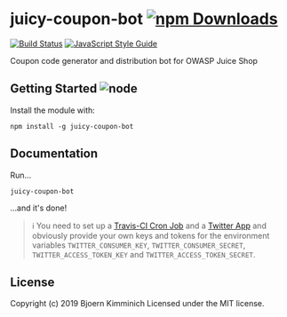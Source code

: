 # juicy-coupon-bot [![npm Downloads](https://img.shields.io/npm/dm/juicy-coupon-bot.svg)](https://www.npmjs.com/package/juicy-coupon-bot)

[![Build Status](https://secure.travis-ci.org/bkimminich/juicy-coupon-bot.png?branch=master)](http://travis-ci.org/bkimminich/juicy-coupon-bot)
[![JavaScript Style Guide](https://img.shields.io/badge/code%20style-standard-brightgreen.svg)](http://standardjs.com/)

Coupon code generator and distribution bot for OWASP Juice Shop

## Getting Started ![node](https://img.shields.io/node/v/juicy-coupon-bot.svg)

Install the module with:

```
npm install -g juicy-coupon-bot
```

## Documentation

Run...

```
juicy-coupon-bot
```

...and it's done!

> :information_source: You need to set up a
> [Travis-CI Cron Job](https://docs.travis-ci.com/user/cron-jobs/#adding-cron-jobs)
> and a [Twitter App](https://developer.twitter.com/en/apps) and
> obviously provide your own keys and tokens for the environment
> variables `TWITTER_CONSUMER_KEY`, `TWITTER_CONSUMER_SECRET`,
> `TWITTER_ACCESS_TOKEN_KEY` and `TWITTER_ACCESS_TOKEN_SECRET`.

## License

Copyright (c) 2019 Bjoern Kimminich Licensed under the MIT license.
